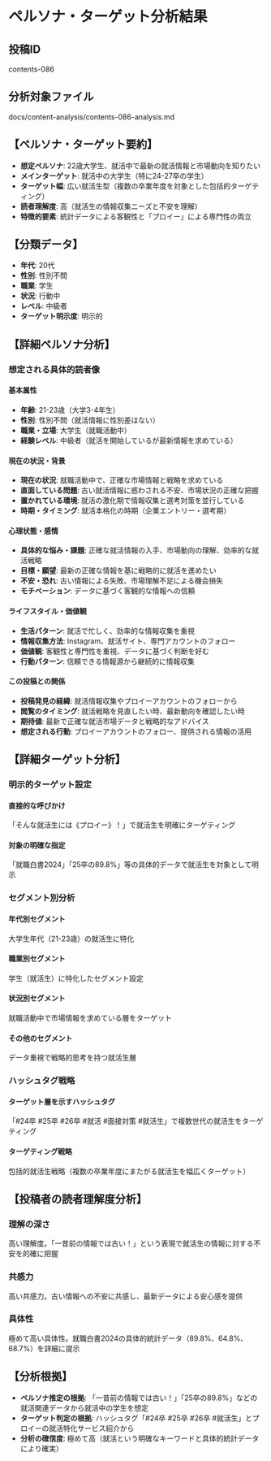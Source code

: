 # ペルソナ・ターゲット分析結果

## 投稿ID
contents-086

## 分析対象ファイル
docs/content-analysis/contents-086-analysis.md

## 【ペルソナ・ターゲット要約】
- **想定ペルソナ**: 22歳大学生、就活中で最新の就活情報と市場動向を知りたい
- **メインターゲット**: 就活中の大学生（特に24-27卒の学生）
- **ターゲット幅**: 広い就活生型（複数の卒業年度を対象とした包括的ターゲティング）
- **読者理解度**: 高（就活生の情報収集ニーズと不安を理解）
- **特徴的要素**: 統計データによる客観性と「プロイー」による専門性の両立

## 【分類データ】
- **年代**: 20代
- **性別**: 性別不問
- **職業**: 学生
- **状況**: 行動中
- **レベル**: 中級者
- **ターゲット明示度**: 明示的

## 【詳細ペルソナ分析】

### 想定される具体的読者像
#### 基本属性
- **年齢**: 21-23歳（大学3-4年生）
- **性別**: 性別不問（就活情報に性別差はない）
- **職業・立場**: 大学生（就職活動中）
- **経験レベル**: 中級者（就活を開始しているが最新情報を求めている）

#### 現在の状況・背景
- **現在の状況**: 就職活動中で、正確な市場情報と戦略を求めている
- **直面している問題**: 古い就活情報に惑わされる不安、市場状況の正確な把握
- **置かれている環境**: 就活の激化期で情報収集と選考対策を並行している
- **時期・タイミング**: 就活本格化の時期（企業エントリー・選考期）

#### 心理状態・感情
- **具体的な悩み・課題**: 正確な就活情報の入手、市場動向の理解、効率的な就活戦略
- **目標・願望**: 最新の正確な情報を基に戦略的に就活を進めたい
- **不安・恐れ**: 古い情報による失敗、市場理解不足による機会損失
- **モチベーション**: データに基づく客観的な情報への信頼

#### ライフスタイル・価値観
- **生活パターン**: 就活で忙しく、効率的な情報収集を重視
- **情報収集方法**: Instagram、就活サイト、専門アカウントのフォロー
- **価値観**: 客観性と専門性を重視、データに基づく判断を好む
- **行動パターン**: 信頼できる情報源から継続的に情報収集

#### この投稿との関係
- **投稿発見の経緯**: 就活情報収集やプロイーアカウントのフォローから
- **閲覧のタイミング**: 就活戦略を見直したい時、最新動向を確認したい時
- **期待値**: 最新で正確な就活市場データと戦略的なアドバイス
- **想定される行動**: プロイーアカウントのフォロー、提供される情報の活用

## 【詳細ターゲット分析】

### 明示的ターゲット設定
#### 直接的な呼びかけ
「そんな就活生には《プロイー》！」で就活生を明確にターゲティング

#### 対象の明確な指定
「就職白書2024」「25卒の89.8%」等の具体的データで就活生を対象として明示

### セグメント別分析
#### 年代別セグメント
大学生年代（21-23歳）の就活生に特化

#### 職業別セグメント
学生（就活生）に特化したセグメント設定

#### 状況別セグメント
就職活動中で市場情報を求めている層をターゲット

#### その他のセグメント
データ重視で戦略的思考を持つ就活生層

### ハッシュタグ戦略
#### ターゲット層を示すハッシュタグ
「#24卒 #25卒 #26卒 #就活 #面接対策 #就活生」で複数世代の就活生をターゲティング

#### ターゲティング戦略
包括的就活生戦略（複数の卒業年度にまたがる就活生を幅広くターゲット）

## 【投稿者の読者理解度分析】
### 理解の深さ
高い理解度。「一昔前の情報では古い！」という表現で就活生の情報に対する不安を的確に把握

### 共感力
高い共感力。古い情報への不安に共感し、最新データによる安心感を提供

### 具体性
極めて高い具体性。就職白書2024の具体的統計データ（89.8%、64.8%、68.7%）を詳細に提示

## 【分析根拠】
- **ペルソナ推定の根拠**: 「一昔前の情報では古い！」「25卒の89.8%」などの就活関連データから就活中の学生を想定
- **ターゲット判定の根拠**: ハッシュタグ「#24卒 #25卒 #26卒 #就活生」とプロイーの就活特化サービス紹介から
- **分析の確信度**: 極めて高（就活という明確なキーワードと具体的統計データにより確実）